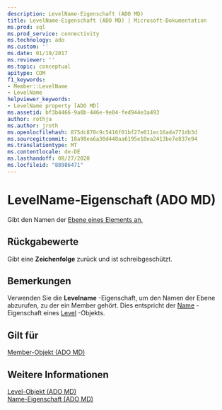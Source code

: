 ```yaml
---
description: LevelName-Eigenschaft (ADO MD)
title: LevelName-Eigenschaft (ADO MD) | Microsoft-Dokumentation
ms.prod: sql
ms.prod_service: connectivity
ms.technology: ado
ms.custom: ''
ms.date: 01/19/2017
ms.reviewer: ''
ms.topic: conceptual
apitype: COM
f1_keywords:
- Member::LevelName
- LevelName
helpviewer_keywords:
- LevelName property [ADO MD]
ms.assetid: bf3b4466-9a0b-446e-9e04-fed944e3a493
author: rothja
ms.author: jroth
ms.openlocfilehash: 875dc870c9c5416f01bf27e011ec16ada771db3d
ms.sourcegitcommit: 18a98ea6a30d448aa6195e10ea2413be7e837e94
ms.translationtype: MT
ms.contentlocale: de-DE
ms.lasthandoff: 08/27/2020
ms.locfileid: "88986471"
---
```

# <a name="levelname-property-ado-md"></a>LevelName-Eigenschaft (ADO MD)
Gibt den Namen der [Ebene eines Elements an.](./member-object-ado-md.md)  
  
## <a name="return-values"></a>Rückgabewerte  
 Gibt eine **Zeichenfolge** zurück und ist schreibgeschützt.  
  
## <a name="remarks"></a>Bemerkungen  
 Verwenden Sie die **Levelname** -Eigenschaft, um den Namen der Ebene abzurufen, zu der ein Member gehört. Dies entspricht der [Name](./name-property-ado-md.md) -Eigenschaft eines [Level](./level-object-ado-md.md) -Objekts.  
  
## <a name="applies-to"></a>Gilt für  
 [Member-Objekt (ADO MD)](./member-object-ado-md.md)  
  
## <a name="see-also"></a>Weitere Informationen  
 [Level-Objekt (ADO MD)](./level-object-ado-md.md)   
 [Name-Eigenschaft (ADO MD)](./name-property-ado-md.md)